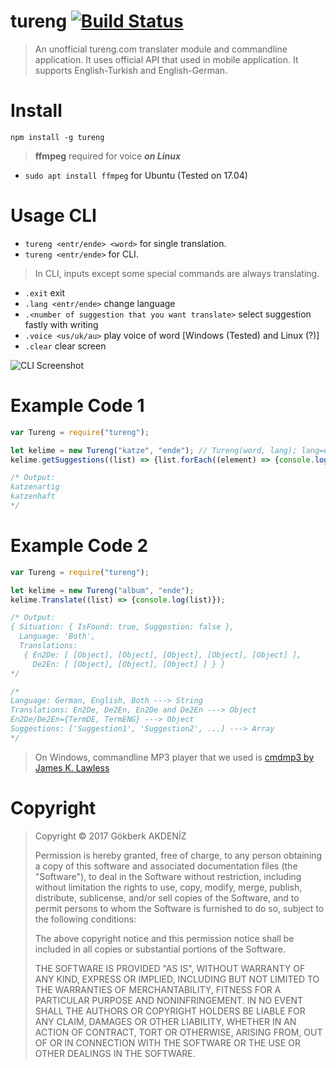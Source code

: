 # **tureng** [![Build Status](https://travis-ci.org/tncga/tureng.svg?branch=master)](https://travis-ci.org/tncga/tureng)


>An unofficial tureng.com translater module and commandline application. It uses official API that used in mobile application.
>It supports English-Turkish and English-German.

# Install
 `npm install -g tureng`
>**ffmpeg** required for voice ***on Linux***
 - `sudo apt install ffmpeg` for Ubuntu (Tested on 17.04)



# Usage CLI

 - `tureng <entr/ende> <word>` for single translation.
 - `tureng <entr/ende>` for CLI.

> In CLI, inputs except some special commands are always translating.

 - `.exit` exit
 - `.lang <entr/ende>` change language
 - `.<number of suggestion that you want translate>`  select suggestion
   fastly with writing
 - `.voice <us/uk/au>` play voice of word [Windows (Tested) and Linux
   (?)]
 - `.clear` clear screen

![CLI Screenshot](https://i.imgur.com/ymL8dGe.png)

# Example Code 1

```javascript
var Tureng = require("tureng");

let kelime = new Tureng("katze", "ende"); // Tureng(word, lang); lang=ende for german, entr for english
kelime.getSuggestions((list) => {list.forEach((element) => {console.log(element)})});

/* Output:
katzenartig
katzenhaft
*/
```



# Example Code 2

```javascript
var Tureng = require("tureng");

let kelime = new Tureng("album", "ende");
kelime.Translate((list) => {console.log(list)});

/* Output:
{ Situation: { IsFound: true, Suggestion: false },
  Language: 'Both',
  Translations:
   { En2De: [ [Object], [Object], [Object], [Object], [Object] ],
     De2En: [ [Object], [Object], [Object] ] } }
*/

/*
Language: German, English, Both ---> String
Translations: En2De, De2En, En2De and De2En ---> Object
En2De/De2En={TermDE, TermENG} ---> Object
Suggestions: ['Suggestion1', 'Suggestion2', ...] ---> Array
*/
```

> On Windows, commandline MP3 player that we used is [cmdmp3 by James K. Lawless](https://lawlessguy.wordpress.com/2015/06/27/update-to-a-command-line-mp3-player-for-windows/)

# Copyright

> Copyright © 2017 Gökberk AKDENİZ
>
> Permission is hereby granted, free of charge, to any person obtaining
> a copy of this software and associated documentation files (the
> "Software"), to deal in the Software without restriction, including
> without limitation the rights to use, copy, modify, merge, publish,
> distribute, sublicense, and/or sell copies of the Software, and to
> permit persons to whom the Software is furnished to do so, subject to
> the following conditions:
>
> The above copyright notice and this permission notice shall be
> included in all copies or substantial portions of the Software.
>
> THE SOFTWARE IS PROVIDED "AS IS", WITHOUT WARRANTY OF ANY KIND,
> EXPRESS OR IMPLIED, INCLUDING BUT NOT LIMITED TO THE WARRANTIES OF
> MERCHANTABILITY, FITNESS FOR A PARTICULAR PURPOSE AND NONINFRINGEMENT.
> IN NO EVENT SHALL THE AUTHORS OR COPYRIGHT HOLDERS BE LIABLE FOR ANY
> CLAIM, DAMAGES OR OTHER LIABILITY, WHETHER IN AN ACTION OF CONTRACT,
> TORT OR OTHERWISE, ARISING FROM, OUT OF OR IN CONNECTION WITH THE
> SOFTWARE OR THE USE OR OTHER DEALINGS IN THE SOFTWARE.

